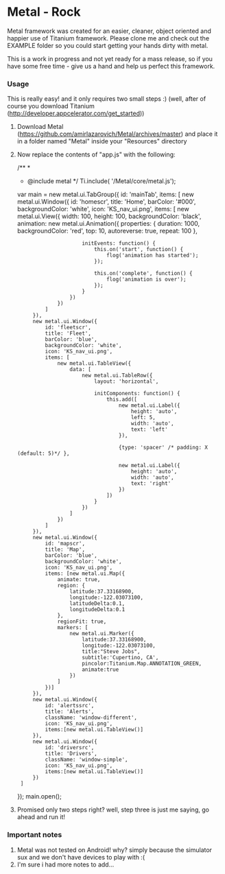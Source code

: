 Metal - Rock
============
Metal framework was created for an easier, cleaner, object oriented and happier use of Titanium framework.
Please clone me and check out the EXAMPLE folder so you could start getting your hands dirty with metal.

This is a work in progress and not yet ready for a mass release, so if you have some free time - give us a hand and help
us perfect this framework. 

### Usage ###
This is really easy! and it only requires two small steps :) (well, after of course you download Titanium (http://developer.appcelerator.com/get_started))

1. Download Metal (https://github.com/amirlazarovich/Metal/archives/master) and place it in a folder named "Metal"
inside your "Resources" directory

2. Now replace the contents of "app.js" with the following:

    /**
	 * 
	 * @include metal
	 */
	Ti.include(
		'/Metal/core/metal.js');	
	
	var main = new metal.ui.TabGroup({
		id: 'mainTab',
		items: [
			new metal.ui.Window({
				id: 'homescr',
				title: 'Home',
				barColor: '#000',
                backgroundColor: 'white',
				icon: 'KS_nav_ui.png',
				items: [
					new metal.ui.View({
						width: 100,
                        height: 100,
                        backgroundColor: 'black',
						animation: new metal.ui.Animation({
							properties: {
								duration: 1000,
								backgroundColor: 'red',
								top: 10,
								autoreverse: true,
								repeat: 100
							},
							
							initEvents: function() {
								this.on('start', function() {
									flog('animation has started');
								});
								
								this.on('complete', function() {
									flog('animation is over');
								});
							}
						})
					})
				]
			}),
			new metal.ui.Window({
				id: 'fleetscr',
				title: 'Fleet',
				barColor: 'blue',
                backgroundColor: 'white',
				icon: 'KS_nav_ui.png',
				items: [
					new metal.ui.TableView({
						data: [
							new metal.ui.TableRow({
								layout: 'horizontal',
								
								initComponents: function() {
									this.add([
										new metal.ui.Label({
											height: 'auto',
											left: 5, 
											width: 'auto',
											text: 'left'
										}),
										
										{type: 'spacer' /* padding: X (default: 5)*/ },
										
										new metal.ui.Label({
											height: 'auto',
											width: 'auto',
											text: 'right'
										})
									])
								}
							})
						]
					})
				]
			}),
			new metal.ui.Window({
				id: 'mapscr',
				title: 'Map',
				barColor: 'blue',
                backgroundColor: 'white',
				icon: 'KS_nav_ui.png',
				items: [new metal.ui.Map({
					animate: true,
					region: {
						latitude:37.33168900, 
						longitude:-122.03073100, 
           				latitudeDelta:0.1, 
           				longitudeDelta:0.1
       				},
					regionFit: true,
					markers: [
						new metal.ui.Marker({
							latitude:37.33168900,
							longitude:-122.03073100,
							title:"Steve Jobs",
							subtitle:'Cupertino, CA',
							pincolor:Titanium.Map.ANNOTATION_GREEN,
							animate:true
						})
					]
				})]
			}),
			new metal.ui.Window({
				id: 'alertssrc',
				title: 'Alerts',
				className: 'window-different',
				icon: 'KS_nav_ui.png',
				items:[new metal.ui.TableView()]
			}),
			new metal.ui.Window({
				id: 'driversrc',
				title: 'Drivers',
				className: 'window-simple',
				icon: 'KS_nav_ui.png',
				items:[new metal.ui.TableView()]
			})
		]
	});
	main.open();

3. Promised only two steps right? well, step three is just me saying, go ahead and run it! 

### Important notes ###
1. Metal was not tested on Android! why? simply because the simulator sux and we don't have devices to play with :(
2. I'm sure i had more notes to add...

	